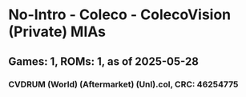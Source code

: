 # No-Intro - Coleco - ColecoVision (Private) MIAs
## Games: 1, ROMs: 1, as of 2025-05-28

### CVDRUM (World) (Aftermarket) (Unl).col, CRC: 46254775
